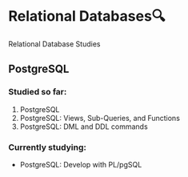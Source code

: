 # Relational Databases:mag:
Relational Database Studies



##  PostgreSQL

### Studied so far:

1. PostgreSQL
1. PostgreSQL: Views, Sub-Queries, and Functions
1. PostgreSQL: DML and DDL commands



### Currently studying:

-  PostgreSQL: Develop with PL/pgSQL
